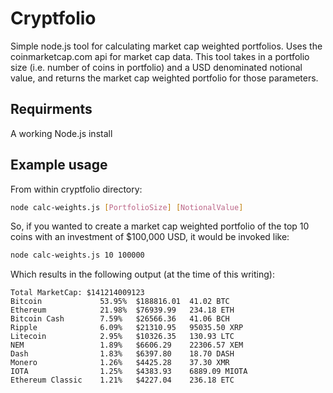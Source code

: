 # Cryptfolio
Simple node.js tool for calculating market cap weighted portfolios.  Uses the coinmarketcap.com api for market cap data. This tool takes in a portfolio size (i.e. number of coins in portfolio) and a USD denominated notional value, and returns the market cap weighted portfolio for those parameters. 

## Requirments
A working Node.js install

## Example usage
From within cryptfolio directory:

```bash
node calc-weights.js [PortfolioSize] [NotionalValue]
```

So, if you wanted to create a market cap weighted portfolio of the top 10 coins with an investment of $100,000 USD, it would be invoked like:

```bash
node calc-weights.js 10 100000
```

Which results in the following output (at the time of this writing):

```
Total MarketCap: $141214009123
Bitcoin         	53.95%	$188816.01	41.02 BTC
Ethereum        	21.98%	$76939.99 	234.18 ETH
Bitcoin Cash    	7.59%	$26566.36 	41.06 BCH
Ripple          	6.09%	$21310.95 	95035.50 XRP
Litecoin        	2.95%	$10326.35 	130.93 LTC
NEM             	1.89%	$6606.29  	22306.57 XEM
Dash            	1.83%	$6397.80  	18.70 DASH
Monero          	1.26%	$4425.28  	37.30 XMR
IOTA            	1.25%	$4383.93  	6889.09 MIOTA
Ethereum Classic	1.21%	$4227.04  	236.18 ETC
```